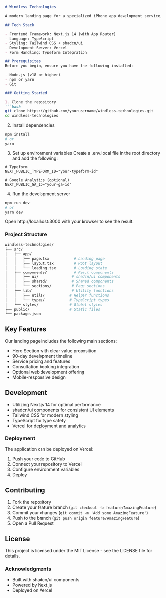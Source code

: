 

```markdown
# Windless Technologies

A modern landing page for a specialized iPhone app development service, targeting non-technical founders and startups. Built with Next.js 14 and modern web technologies, this platform showcases our 90-day development process and fixed-price MVP solutions.

## Tech Stack

- Frontend Framework: Next.js 14 (with App Router)
- Language: TypeScript
- Styling: Tailwind CSS + shadcn/ui
- Development Server: Vercel
- Form Handling: Typeform Integration

## Prerequisites
Before you begin, ensure you have the following installed:

- Node.js (v18 or higher)
- npm or yarn
- Git

### Getting Started

1. Clone the repository
```bash
git clone https://github.com/yourusername/windless-technologies.git
cd windless-technologies
```

2. Install dependencies
```bash
npm install
# or
yarn
```

3. Set up environment variables
Create a .env.local file in the root directory and add the following:
```env
# Typeform
NEXT_PUBLIC_TYPEFORM_ID="your-typeform-id"

# Google Analytics (optional)
NEXT_PUBLIC_GA_ID="your-ga-id"
```

4. Run the development server
```bash
npm run dev
# or
yarn dev
```

Open http://localhost:3000 with your browser to see the result.

### Project Structure
```bash
windless-technologies/
├── src/
│   ├── app/
│   │   ├── page.tsx           # Landing page
│   │   ├── layout.tsx         # Root layout
│   │   └── loading.tsx        # Loading state
│   ├── components/            # React components
│   │   ├── ui/               # shadcn/ui components
│   │   ├── shared/           # Shared components
│   │   └── sections/         # Page sections
│   ├── lib/                  # Utility functions
│   │   ├── utils/           # Helper functions
│   │   └── types/           # TypeScript types
│   └── styles/              # Global styles
├── public/                  # Static files
└── package.json

```

## Key Features
Our landing page includes the following main sections:

- Hero Section with clear value proposition
- 90-day development timeline
- Service pricing and features
- Consultation booking integration
- Optional web development offering
- Mobile-responsive design

## Development
- Utilizing Next.js 14 for optimal performance
- shadcn/ui components for consistent UI elements
- Tailwind CSS for modern styling
- TypeScript for type safety
- Vercel for deployment and analytics

### Deployment
The application can be deployed on Vercel:

1. Push your code to GitHub
2. Connect your repository to Vercel
3. Configure environment variables
4. Deploy

## Contributing

1. Fork the repository
2. Create your feature branch (`git checkout -b feature/AmazingFeature`)
3. Commit your changes (`git commit -m 'Add some AmazingFeature'`)
4. Push to the branch (`git push origin feature/AmazingFeature`)
5. Open a Pull Request

## License
This project is licensed under the MIT License - see the LICENSE file for details.

### Acknowledgments
- Built with shadcn/ui components
- Powered by Next.js
- Deployed on Vercel
```
